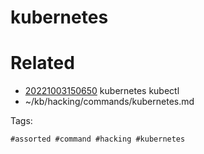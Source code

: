 # kubernetes

# Related

- [20221003150650](/zet/20221003150650/README.md) kubernetes kubectl
- ~/kb/hacking/commands/kubernetes.md

Tags:

    #assorted #command #hacking #kubernetes
